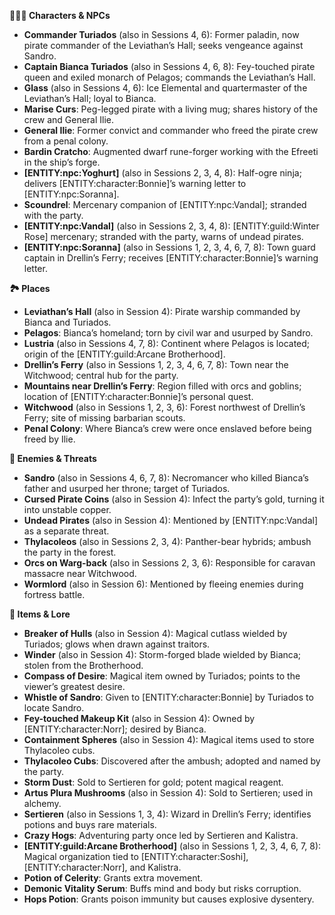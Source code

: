 <p><strong>🧑&zwj;🤝&zwj;🧑 Characters &amp; NPCs</strong></p>
<ul>
<li><strong>Commander Turiados</strong> (also in Sessions 4, 6): Former paladin, now pirate commander of the Leviathan&rsquo;s Hall; seeks vengeance against Sandro.</li>
<li><strong>Captain Bianca Turiados</strong> (also in Sessions 4, 6, 8): Fey-touched pirate queen and exiled monarch of Pelagos; commands the Leviathan&rsquo;s Hall.</li>
<li><strong>Glass</strong> (also in Sessions 4, 6): Ice Elemental and quartermaster of the Leviathan&rsquo;s Hall; loyal to Bianca.</li>
<li><strong>Marise Curs</strong>: Peg-legged pirate with a living mug; shares history of the crew and General Ilie.</li>
<li><strong>General Ilie</strong>: Former convict and commander who freed the pirate crew from a penal colony.</li>
<li><strong>Bardin Cratcho</strong>: Augmented dwarf rune-forger working with the Efreeti in the ship&rsquo;s forge.</li>
<li><strong>[ENTITY:npc:Yoghurt]</strong> (also in Sessions 2, 3, 4, 8): Half-ogre ninja; delivers [ENTITY:character:Bonnie]&rsquo;s warning letter to [ENTITY:npc:Soranna].</li>
<li><strong>Scoundrel</strong>: Mercenary companion of [ENTITY:npc:Vandal]; stranded with the party.</li>
<li><strong>[ENTITY:npc:Vandal]</strong> (also in Sessions 2, 3, 4, 8): [ENTITY:guild:Winter Rose] mercenary; stranded with the party, warns of undead pirates.</li>
<li><strong>[ENTITY:npc:Soranna]</strong> (also in Sessions 1, 2, 3, 4, 6, 7, 8): Town guard captain in Drellin&rsquo;s Ferry; receives [ENTITY:character:Bonnie]&rsquo;s warning letter.</li>
</ul>
<p><strong>🏞️ Places</strong></p>
<ul>
<li><strong>Leviathan&rsquo;s Hall</strong> (also in Session 4): Pirate warship commanded by Bianca and Turiados.</li>
<li><strong>Pelagos</strong>: Bianca&rsquo;s homeland; torn by civil war and usurped by Sandro.</li>
<li><strong>Lustria</strong> (also in Sessions 4, 7, 8): Continent where Pelagos is located; origin of the [ENTITY:guild:Arcane Brotherhood].</li>
<li><strong>Drellin&rsquo;s Ferry</strong> (also in Sessions 1, 2, 3, 4, 6, 7, 8): Town near the Witchwood; central hub for the party.</li>
<li><strong>Mountains near Drellin&rsquo;s Ferry</strong>: Region filled with orcs and goblins; location of [ENTITY:character:Bonnie]&rsquo;s personal quest.</li>
<li><strong>Witchwood</strong> (also in Sessions 1, 2, 3, 6): Forest northwest of Drellin&rsquo;s Ferry; site of missing barbarian scouts.</li>
<li><strong>Penal Colony</strong>: Where Bianca&rsquo;s crew were once enslaved before being freed by Ilie.</li>
</ul>
<p><strong>🧟 Enemies &amp; Threats</strong></p>
<ul>
<li><strong>Sandro</strong> (also in Sessions 4, 6, 7, 8): Necromancer who killed Bianca&rsquo;s father and usurped her throne; target of Turiados.</li>
<li><strong>Cursed Pirate Coins</strong> (also in Session 4): Infect the party&rsquo;s gold, turning it into unstable copper.</li>
<li><strong>Undead Pirates</strong> (also in Session 4): Mentioned by [ENTITY:npc:Vandal] as a separate threat.</li>
<li><strong>Thylacoleos</strong> (also in Sessions 2, 3, 4): Panther-bear hybrids; ambush the party in the forest.</li>
<li><strong>Orcs on Warg-back</strong> (also in Sessions 2, 3, 6): Responsible for caravan massacre near Witchwood.</li>
<li><strong>Wormlord</strong> (also in Session 6): Mentioned by fleeing enemies during fortress battle.</li>
</ul>
<p><strong>🧭 Items &amp; Lore</strong></p>
<ul>
<li><strong>Breaker of Hulls</strong> (also in Session 4): Magical cutlass wielded by Turiados; glows when drawn against traitors.</li>
<li><strong>Winder</strong> (also in Session 4): Storm-forged blade wielded by Bianca; stolen from the Brotherhood.</li>
<li><strong>Compass of Desire</strong>: Magical item owned by Turiados; points to the viewer&rsquo;s greatest desire.</li>
<li><strong>Whistle of Sandro</strong>: Given to [ENTITY:character:Bonnie] by Turiados to locate Sandro.</li>
<li><strong>Fey-touched Makeup Kit</strong> (also in Session 4): Owned by [ENTITY:character:Norr]; desired by Bianca.</li>
<li><strong>Containment Spheres</strong> (also in Session 4): Magical items used to store Thylacoleo cubs.</li>
<li><strong>Thylacoleo Cubs</strong>: Discovered after the ambush; adopted and named by the party.</li>
<li><strong>Storm Dust</strong>: Sold to Sertieren for gold; potent magical reagent.</li>
<li><strong>Artus Plura Mushrooms</strong> (also in Session 4): Sold to Sertieren; used in alchemy.</li>
<li><strong>Sertieren</strong> (also in Sessions 1, 3, 4): Wizard in Drellin&rsquo;s Ferry; identifies potions and buys rare materials.</li>
<li><strong>Crazy Hogs</strong>: Adventuring party once led by Sertieren and Kalistra.</li>
<li><strong>[ENTITY:guild:Arcane Brotherhood]</strong> (also in Sessions 1, 2, 3, 4, 6, 7, 8): Magical organization tied to [ENTITY:character:Soshi], [ENTITY:character:Norr], and Kalistra.</li>
<li><strong>Potion of Celerity</strong>: Grants extra movement.</li>
<li><strong>Demonic Vitality Serum</strong>: Buffs mind and body but risks corruption.</li>
<li><strong>Hops Potion</strong>: Grants poison immunity but causes explosive dysentery.</li>
</ul>
